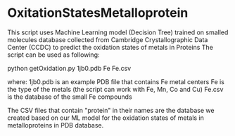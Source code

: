 # OxitationStatesMetalloprotein
This script uses Machine Learning model (Decision Tree) trained on smalled molecules database collected
from Cambridge Crystallographic Data Center (CCDC) to predict the oxidation states of metals in Proteins
The script can be used as following:

python getOxidation.py 1jb0.pdb Fe Fe.csv

where:
1jb0.pdb is an example PDB file that contains Fe metal centers
Fe is the type of the metals (the script can work with Fe, Mn, Co and Cu)
Fe.csv is the database of the small Fe compounds

The CSV files that contain "protein" in their names are the database we created
based on our ML model for the oxidation states of metals in metalloproteins in PDB database.
